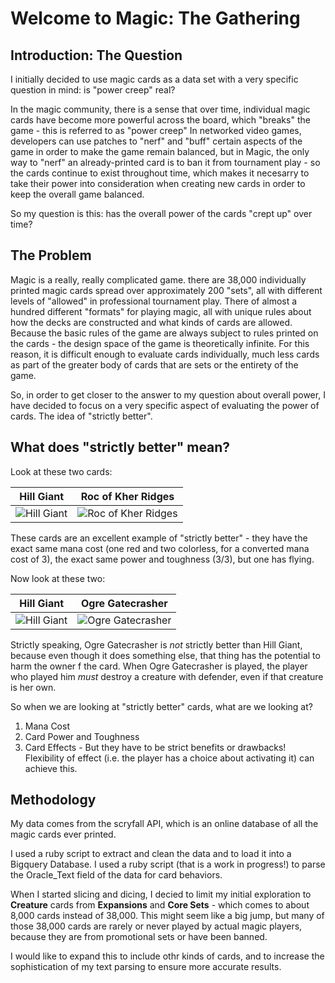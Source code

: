 # Welcome to Magic: The Gathering

## Introduction: The Question

I initially decided to use magic cards as a data set with a very specific question in mind: is "power creep" real?

In the magic community, there is a sense that over time, individual magic cards have become more powerful across the board, which "breaks" the game - this is referred to as "power creep" In networked video games, developers can use patches to "nerf" and "buff" certain aspects of the game in order to make the game remain balanced, but in Magic, the only way to "nerf" an already-printed card is to ban it from tournament play - so the cards continue to exist throughout time, which makes it necesarry to take their power into consideration when creating new cards in order to keep the overall game balanced.

So my question is this: has the overall power of the cards "crept up" over time?

## The Problem

Magic is a really, really complicated game. there are 38,000 individually printed magic cards spread over approximately 200 "sets", all with different levels of "allowed" in professional tournament play. There of almost a hundred different "formats" for playing magic, all with unique rules about how the decks are constructed and what kinds of cards are allowed. Because the basic rules of the game are always subject to rules printed on the cards - the design space of the game is theoretically infinite. For this reason, it is difficult enough to evaluate cards individually, much less cards as part of the greater body of cards that are sets or the entirety of the game.

So, in order to get closer to the answer to my question about overall power, I have decided to focus on a very specific aspect of evaluating the power of cards. The idea of "strictly better".

## What does "strictly better" mean?

Look at these two cards:

Hill Giant | Roc of Kher Ridges
-|-
![Hill Giant](https://img.scryfall.com/cards/normal/en/dpa/47.jpg?1496785707) |![Roc of Kher Ridges](https://img.scryfall.com/cards/normal/en/2ed/171.jpg?1496793408)

These cards are an excellent example of "strictly better" - they have the exact same mana cost (one red and two colorless, for a converted mana cost of 3), the exact same power and toughness (3/3), but one has flying.

Now look at these two:

Hill Giant | Ogre Gatecrasher
-|-
![Hill Giant](https://img.scryfall.com/cards/normal/en/dpa/47.jpg?1496785707) |![Ogre Gatecrasher](https://img.scryfall.com/cards/normal/en/dis/67.jpg?1496454118)

Strictly speaking, Ogre Gatecrasher is _not_ strictly better than Hill Giant, because even though it does something else, that thing has the potential to harm the owner f the card. When Ogre Gatecrasher is played, the player who played him _must_ destroy a creature with defender, even if that creature is her own.

So when we are looking at "strictly better" cards, what are we looking at?
1. Mana Cost
2. Card Power and Toughness
3. Card Effects - But they have to be strict benefits or drawbacks! Flexibility of effect (i.e. the player has a choice about activating it) can achieve this.

## Methodology

My data comes from the scryfall API, which is an online database of all the magic cards ever printed.

I used a ruby script to extract and clean the data and to load it into a Bigquery Database. I used a ruby script (that is a work in progress!) to parse the Oracle_Text field of the data for card behaviors.

When I started slicing and dicing, I decied to limit my initial exploration to **Creature** cards from **Expansions** and **Core Sets** - which comes to about 8,000 cards instead of 38,000. This might seem like a big jump, but many of those 38,000 cards are rarely or never played by actual magic players, because they are from promotional sets or have been banned.

I would like to expand this to include othr kinds of cards, and to increase the sophistication of my text parsing to ensure more accurate results.

